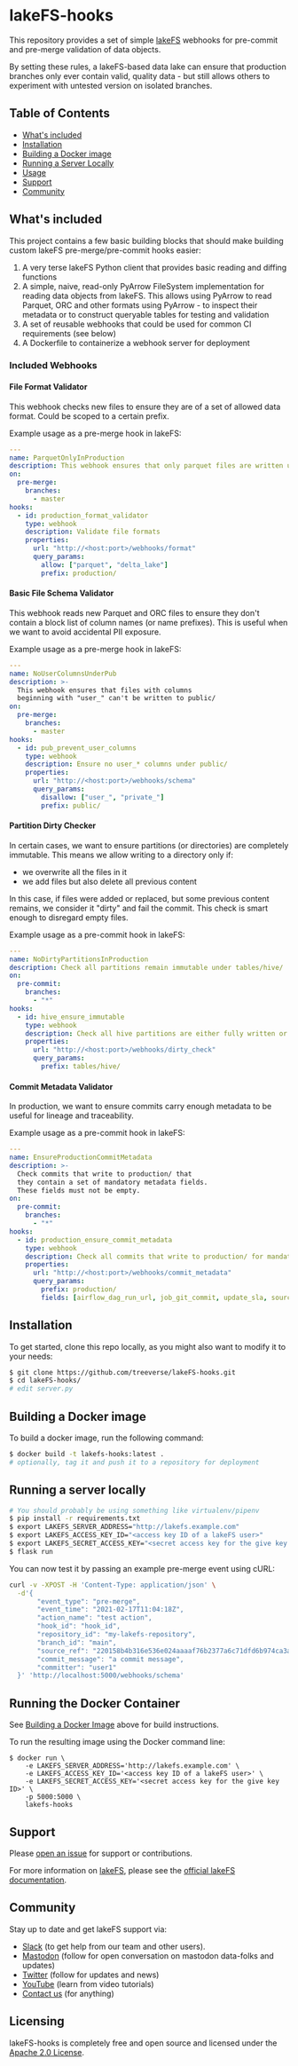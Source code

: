 # lakeFS-hooks

This repository provides a set of simple [lakeFS](https://www.lakefs.io/) webhooks for pre-commit and pre-merge validation of data objects.

By setting these rules, a lakeFS-based data lake can ensure that production branches only ever contain valid, quality data - but still allows others to experiment with untested version on isolated branches.

## Table of Contents

- [What's included](#whats-included)
- [Installation](#installation)
- [Building a Docker image](#building-a-docker-image)
- [Running a Server Locally](#running-a-server-locally)
- [Usage](#usage)
- [Support](#support)
- [Community](#community)


## What's included

This project contains a few basic building blocks that should make building custom lakeFS pre-merge/pre-commit hooks easier:

1. A very terse lakeFS Python client that provides basic reading and diffing functions
1. A simple, naive, read-only PyArrow FileSystem implementation for reading data objects from lakeFS.
   This allows using PyArrow to read Parquet, ORC and other formats using PyArrow - to inspect their metadata or to construct queryable tables for testing and validation
1. A set of reusable webhooks that could be used for common CI requirements (see below)
1. A Dockerfile to containerize a webhook server for deployment

### Included Webhooks

#### File Format Validator

This webhook checks new files to ensure they are of a set of allowed data format. Could be scoped to a certain prefix.

Example usage as a pre-merge hook in lakeFS:

```yaml
---
name: ParquetOnlyInProduction
description: This webhook ensures that only parquet files are written under production/
on:
  pre-merge:
    branches:
      - master
hooks:
  - id: production_format_validator
    type: webhook
    description: Validate file formats
    properties:
      url: "http://<host:port>/webhooks/format"
      query_params:
        allow: ["parquet", "delta_lake"]
        prefix: production/
```

#### Basic File Schema Validator

This webhook reads new Parquet and ORC files to ensure they don't contain a block list of column names (or name prefixes).
This is useful when we want to avoid accidental PII exposure.

Example usage as a pre-merge hook in lakeFS:

```yaml
---
name: NoUserColumnsUnderPub
description: >-
  This webhook ensures that files with columns 
  beginning with "user_" can't be written to public/ 
on:
  pre-merge:
    branches:
      - master
hooks:
  - id: pub_prevent_user_columns
    type: webhook
    description: Ensure no user_* columns under public/
    properties:
      url: "http://<host:port>/webhooks/schema"
      query_params:
        disallow: ["user_", "private_"]
        prefix: public/
```

#### Partition Dirty Checker

In certain cases, we want to ensure partitions (or directories) are completely immutable.
This means we allow writing to a directory only if:
   - we overwrite all the files in it
   - we add files but also delete all previous content

In this case, if files were added or replaced, but some previous content remains, we consider it "dirty" and fail the commit.
This check is smart enough to disregard empty files. 

Example usage as a pre-commit hook in lakeFS:

```yaml
---
name: NoDirtyPartitionsInProduction
description: Check all partitions remain immutable under tables/hive/
on:
  pre-commit:
    branches:
      - "*"
hooks:
  - id: hive_ensure_immutable
    type: webhook
    description: Check all hive partitions are either fully written or fully replaced
    properties:
      url: "http://<host:port>/webhooks/dirty_check"
      query_params:
        prefix: tables/hive/
```

#### Commit Metadata Validator

In production, we want to ensure commits carry enough metadata to be useful for lineage and traceability.

Example usage as a pre-commit hook in lakeFS:

```yaml
---
name: EnsureProductionCommitMetadata
description: >-
  Check commits that write to production/ that 
  they contain a set of mandatory metadata fields.
  These fields must not be empty.
on:
  pre-commit:
    branches:
      - "*"
hooks:
  - id: production_ensure_commit_metadata
    type: webhook
    description: Check all commits that write to production/ for mandatory metadata fields
    properties:
      url: "http://<host:port>/webhooks/commit_metadata"
      query_params:
        prefix: production/
        fields: [airflow_dag_run_url, job_git_commit, update_sla, sources]
```


## Installation

To get started, clone this repo locally, as you might also want to modify it to your needs:

```sh
$ git clone https://github.com/treeverse/lakeFS-hooks.git
$ cd lakeFS-hooks/
# edit server.py
```

## Building a Docker image

To build a docker image, run the following command:

```sh
$ docker build -t lakefs-hooks:latest .
# optionally, tag it and push it to a repository for deployment
```

## Running a server locally

```sh
# You should probably be using something like virtualenv/pipenv
$ pip install -r requirements.txt
$ export LAKEFS_SERVER_ADDRESS="http://lakefs.example.com"
$ export LAKEFS_ACCESS_KEY_ID="<access key ID of a lakeFS user>"
$ export LAKEFS_SECRET_ACCESS_KEY="<secret access key for the give key ID>"
$ flask run
```

You can now test it by passing an example pre-merge event using cURL:

```sh
curl -v -XPOST -H 'Content-Type: application/json' \
  -d'{
       "event_type": "pre-merge",
       "event_time": "2021-02-17T11:04:18Z",
       "action_name": "test action",
       "hook_id": "hook_id",
       "repository_id": "my-lakefs-repository",
       "branch_id": "main",
       "source_ref": "220158b4b316e536e024aaaaf76b2377a6c71dfd6b974ca3a49354a9bdd0dbc3",
       "commit_message": "a commit message",
       "committer": "user1"
  }' 'http://localhost:5000/webhooks/schema'
```


## Running the Docker Container

See [Building a Docker Image](#building-a-docker-image) above for build instructions.

To run the resulting image using the Docker command line:

```shell
$ docker run \
    -e LAKEFS_SERVER_ADDRESS='http://lakefs.example.com' \
    -e LAKEFS_ACCESS_KEY_ID='<access key ID of a lakeFS user>' \
    -e LAKEFS_SECRET_ACCESS_KEY='<secret access key for the give key ID>' \
    -p 5000:5000 \
    lakefs-hooks
```

## Support

Please [open an issue](https://github.com/treeverse/lakeFS-Flask-Webhook/issues/new) for support or contributions.

For more information on [lakeFS](https://www.lakefs.io/), please see the [official lakeFS documentation](https://docs.lakefs.io/).

## Community

Stay up to date and get lakeFS support via:

- [Slack](https://join.slack.com/t/lakefs/shared_invite/zt-ks1fwp0w-bgD9PIekW86WF25nE_8_tw) (to get help from our team and other users).
- [Mastodon](https://data-folks.masto.host/@lakeFS) (follow for open conversation on mastodon data-folks and updates)
- [Twitter](https://twitter.com/lakeFS) (follow for updates and news)
- [YouTube](https://www.youtube.com/channel/UCZiDUd28ex47BTLuehb1qSA) (learn from video tutorials)
- [Contact us](https://lakefs.io/contact-us/) (for anything)

## Licensing

lakeFS-hooks is completely free and open source and licensed under the [Apache 2.0 License](https://www.apache.org/licenses/LICENSE-2.0).


